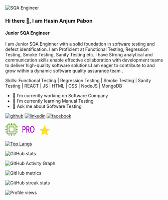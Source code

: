 ![SQA Engineer](https://media.licdn.com/dms/image/D4D12AQENwnEzkBxXFA/article-cover_image-shrink_600_2000/0/1686053270862?e=2147483647&v=beta&t=m0fP24hGeys9Hj1v82asaLiNkUxVVcyUXWvk8p_1QA8)

### Hi there 👋, I am Hasin Anjum Pabon
#### Junior SQA Engineer


I am Junior SQA Enginner with a solid foundation in software testing and defect identification. I am Proficient at Functional Testing, Regression Testing, Smoke Testing, Sanity Testing etc. I have Strong analytical and communication skills enable effective collaboration with development teams to deliver high-quality software solutions.I am eager to contribute to and grow within a dynamic software quality assurance team..

Skills: Functional Testing | Regression Testing | Smoke Testing | Sanity Testing | REACT | JS | HTML | CSS | NodeJS | MongoDB

- 🔭 I’m currently working on Software Company 
- 🌱 I’m currently learning Manual Testing 
- 💬 Ask me about Software Testing


[<img src='https://cdn.jsdelivr.net/npm/simple-icons@3.0.1/icons/github.svg' alt='github' height='40'>](https://github.com/pabon98)  [<img src='https://cdn.jsdelivr.net/npm/simple-icons@3.0.1/icons/linkedin.svg' alt='linkedin' height='40'>](https://www.linkedin.com/in/hasin-anjum-pabon-370715206/)  [<img src='https://cdn.jsdelivr.net/npm/simple-icons@3.0.1/icons/facebook.svg' alt='facebook' height='40'>](https://www.facebook.com/hasin.pabon)  

<a href='https://docs.github.com/en/developers'><img src='https://raw.githubusercontent.com/acervenky/animated-github-badges/master/assets/devbadge.gif' width='40' height='40'></a> <a href='https://github.com/pricing'><img src='https://raw.githubusercontent.com/acervenky/animated-github-badges/master/assets/pro.gif' width='40' height='40'></a> <a href='https://stars.github.com/'><img src='https://raw.githubusercontent.com/acervenky/animated-github-badges/master/assets/starbadge.gif' width='35' height='35'></a> 

[![Top Langs](https://github-readme-stats.vercel.app/api/top-langs/?username=pabon98)](https://github.com/anuraghazra/github-readme-stats)

![GitHub stats](https://github-readme-stats.vercel.app/api?username=pabon98&show_icons=true&count_private=true)  

![GitHub Activity Graph](https://activity-graph.herokuapp.com/graph?username=pabon98)  

![GitHub metrics](https://metrics.lecoq.io/pabon98)  

![GitHub streak stats](https://github-readme-streak-stats.herokuapp.com/?user=pabon98)  

![Profile views](https://gpvc.arturio.dev/pabon98)  

